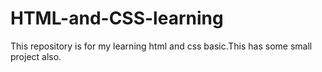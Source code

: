 # HTML-and-CSS-learning
This repository is for my learning html and css basic.This has some small project also.
